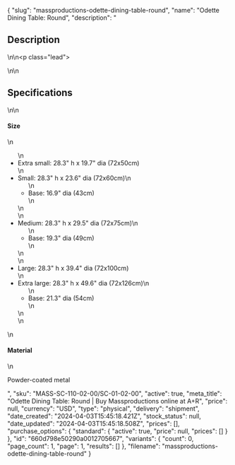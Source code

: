 {
  "slug": "massproductions-odette-dining-table-round",
  "name": "Odette Dining Table: Round",
  "description": "<h2>Description</h2>\n<!-- split -->\n<p class=\"lead\"> </p>\n<!-- split -->\n<h2>Specifications</h2>\n<!-- split -->\n<h4>Size</h4>\n<ul>\n<li>Extra small: 28.3\" h x 19.7\" dia (72x50cm)</li>\n<li>Small: 28.3\" h x 23.6\" dia (72x60cm)\n<ul>\n<li>Base: 16.9\" dia (43cm)</li>\n</ul>\n</li>\n<li>Medium: 28.3\" h x 29.5\" dia (72x75cm)\n<ul>\n<li>Base: 19.3\" dia (49cm)</li>\n</ul>\n</li>\n<li>Large: 28.3\" h x 39.4\" dia (72x100cm)</li>\n<li>Extra large: 28.3\" h x 49.6\" dia (72x126cm)\n<ul>\n<li>Base: 21.3\" dia (54cm)</li>\n</ul>\n</li>\n</ul>\n<h4>Material</h4>\n<p>Powder-coated metal</p>",
  "sku": "MASS-SC-110-02-00/SC-01-02-00",
  "active": true,
  "meta_title": "Odette Dining Table: Round | Buy Massproductions online at A+R",
  "price": null,
  "currency": "USD",
  "type": "physical",
  "delivery": "shipment",
  "date_created": "2024-04-03T15:45:18.421Z",
  "stock_status": null,
  "date_updated": "2024-04-03T15:45:18.508Z",
  "prices": [],
  "purchase_options": {
    "standard": {
      "active": true,
      "price": null,
      "prices": []
    }
  },
  "id": "660d798e50290a0012705667",
  "variants": {
    "count": 0,
    "page_count": 1,
    "page": 1,
    "results": []
  },
  "filename": "massproductions-odette-dining-table-round"
}